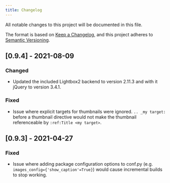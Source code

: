 ```yaml
---
title: Changelog
---
```


All notable changes to this project will be documented in this file.

The format is based on [Keep a Changelog](https://keepachangelog.com/en/1.0.0/), and this project adheres to [Semantic Versioning](https://semver.org/spec/v2.0.0.html).

## \[0.9.4\] - 2021-08-09

### Changed

-  Updated the included Lightbox2 backend to version 2.11.3 and with it jQuery to version 3.4.1.

### Fixed

-  Issue where explicit targets for thumbnails were ignored. `.. _my target:` before a thumbnail directive would not make the thumbnail referenceable by `:ref:Title <my target>`.



## \[0.9.3\] - 2021-04-27

### Fixed

-  Issue where adding package configuration options to conf.py (e.g. `images_config={'show_caption'=True}`) would cause incremental builds to stop working.